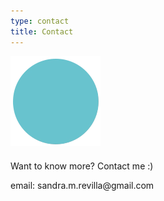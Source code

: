 ```yaml
---
type: contact
title: Contact
---
```


<div style="align: center; margin-bottom:4%;">
<img src="/images/send140px.gif" alt="email" >
</div>

<p class="textcontacttitle">
Want to know more? Contact me :)
 </p>

<p class="textcontact">
email: sandra.m.revilla@gmail.com
 </p>
